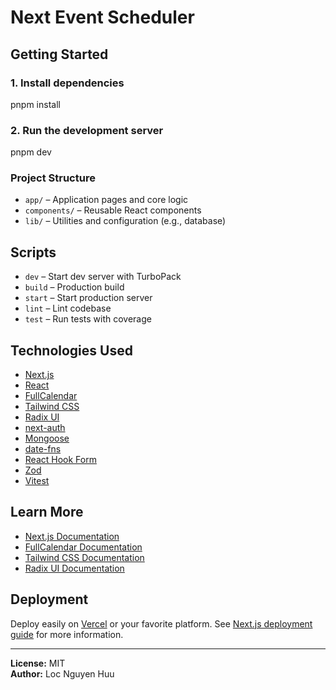 # Next Event Scheduler
## Getting Started
### 1. Install dependencies
pnpm install
### 2. Run the development server
pnpm dev
### Project Structure
- `app/` – Application pages and core logic
- `components/` – Reusable React components
- `lib/` – Utilities and configuration (e.g., database)
## Scripts
- `dev` – Start dev server with TurboPack
- `build` – Production build
- `start` – Start production server
- `lint` – Lint codebase
- `test` – Run tests with coverage
## Technologies Used
- [Next.js](https://nextjs.org)
- [React](https://react.dev)
- [FullCalendar](https://fullcalendar.io/)
- [Tailwind CSS](https://tailwindcss.com)
- [Radix UI](https://www.radix-ui.com/)
- [next-auth](https://next-auth.js.org/)
- [Mongoose](https://mongoosejs.com/)
- [date-fns](https://date-fns.org/)
- [React Hook Form](https://react-hook-form.com/)
- [Zod](https://zod.dev/)
- [Vitest](https://vitest.dev/)
## Learn More
- [Next.js Documentation](https://nextjs.org/docs)
- [FullCalendar Documentation](https://fullcalendar.io/docs)
- [Tailwind CSS Documentation](https://tailwindcss.com/docs)
- [Radix UI Documentation](https://www.radix-ui.com/primitives/docs/overview/introduction)

## Deployment

Deploy easily on [Vercel](https://vercel.com/) or your favorite platform. See [Next.js deployment guide](https://nextjs.org/docs/app/building-your-application/deploying) for more information.

---

**License:** MIT  
**Author:** Loc Nguyen Huu
